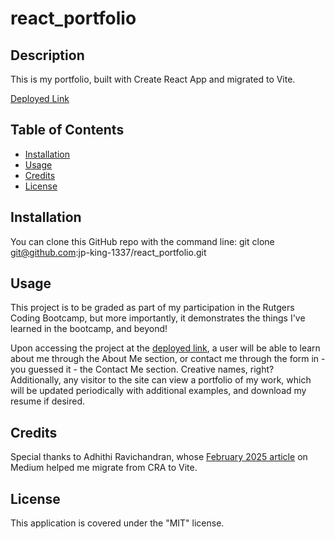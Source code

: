 # react_portfolio


## Description
This is my portfolio, built with Create React App and migrated to Vite.

[Deployed Link](https://jpking1337portfolio.netlify.app/)


## Table of Contents
- [Installation](#installation)
- [Usage](#usage)
- [Credits](#credits)
- [License](#license)


## Installation
You can clone this GitHub repo with the command line:
git clone git@github.com:jp-king-1337/react_portfolio.git


## Usage
This project is to be graded as part of my participation in the Rutgers Coding Bootcamp, but more importantly, it demonstrates the things I've learned in the bootcamp, and beyond!

Upon accessing the project at the [deployed link](https://jpking1337portfolio.netlify.app/), a user will be able to learn about me through the About Me section, or contact me through the form in - you guessed it - the Contact Me section. Creative names, right? Additionally, any visitor to the site can view a portfolio of my work, which will be updated periodically with additional examples, and download my resume if desired.


## Credits
Special thanks to Adhithi Ravichandran, whose [February 2025 article](https://adhithiravi.medium.com/migrating-from-create-react-app-to-vite-a-modern-approach-76148adb8983) on Medium helped me migrate from CRA to Vite.


## License
This application is covered under the "MIT" license.
<!-- 

## Badges
N/A


## Features
N/A


## How to Contribute
N/A


## Tests
N/A -->